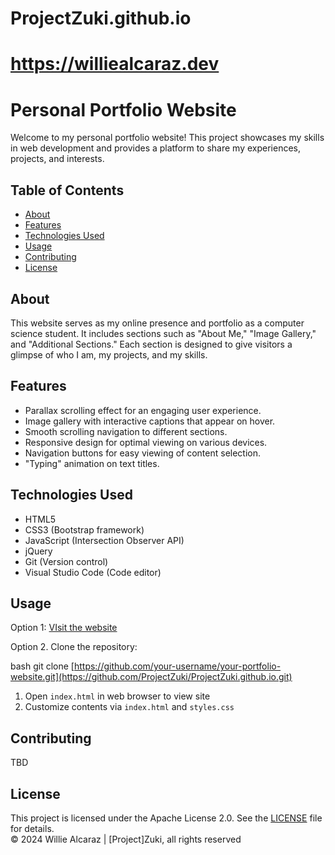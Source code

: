 # ProjectZuki.github.io
# https://williealcaraz.dev

# Personal Portfolio Website

Welcome to my personal portfolio website! This project showcases my skills in web development and provides a platform to share my experiences, projects, and interests.

## Table of Contents

- [About](#about)
- [Features](#features)
- [Technologies Used](#technologies-used)
- [Usage](#usage)
- [Contributing](#contributing)
- [License](#license)

## About

This website serves as my online presence and portfolio as a computer science student. It includes sections such as "About Me," "Image Gallery," and "Additional Sections." Each section is designed to give visitors a glimpse of who I am, my projects, and my skills.

## Features

- Parallax scrolling effect for an engaging user experience.
- Image gallery with interactive captions that appear on hover.
- Smooth scrolling navigation to different sections.
- Responsive design for optimal viewing on various devices.
- Navigation buttons for easy viewing of content selection.
- "Typing" animation on text titles.

## Technologies Used

- HTML5
- CSS3 (Bootstrap framework)
- JavaScript (Intersection Observer API)
- jQuery
- Git (Version control)
- Visual Studio Code (Code editor)

## Usage
Option 1: [VIsit the website](https://williealcaraz.dev)

Option 2. Clone the repository:

bash
git clone [https://github.com/your-username/your-portfolio-website.git](https://github.com/ProjectZuki/ProjectZuki.github.io.git)

1. Open `index.html` in web browser to view site
2. Customize contents via `index.html` and `styles.css`

## Contributing
TBD

## License
This project is licensed under the Apache License 2.0. See the [LICENSE](./LICENSE) file for details.</br>
© 2024 Willie Alcaraz | [Project]Zuki, all rights reserved
